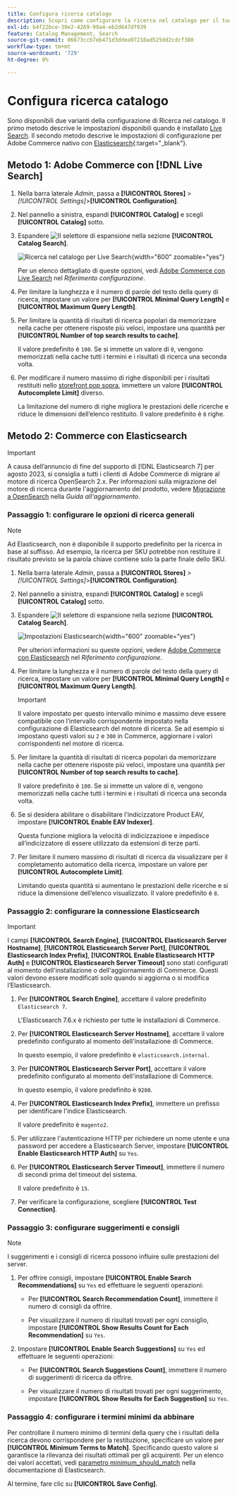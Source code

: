 ```yaml
---
title: Configura ricerca catalogo
description: Scopri come configurare la ricerca nel catalogo per il tuo store.
exl-id: b4f22bce-39e2-4269-99a4-eb2d647df939
feature: Catalog Management, Search
source-git-commit: 06673ccb7eb471d3ddea97218ad525dd2cdcf380
workflow-type: tm+mt
source-wordcount: '729'
ht-degree: 0%

---
```


# Configura ricerca catalogo

Sono disponibili due varianti della configurazione di Ricerca nel catalogo. Il primo metodo descrive le impostazioni disponibili quando è installato [Live Search](https://experienceleague.adobe.com/docs/commerce-merchant-services/live-search/overview.html). Il secondo metodo descrive le impostazioni di configurazione per Adobe Commerce nativo con [Elasticsearch][1]{:target=&quot;_blank&quot;}.

## Metodo 1: Adobe Commerce con [!DNL Live Search]

1. Nella barra laterale _Admin_, passa a **[!UICONTROL Stores]** > _[!UICONTROL Settings]_>**[!UICONTROL Configuration]**.

1. Nel pannello a sinistra, espandi **[!UICONTROL Catalog]** e scegli **[!UICONTROL Catalog]** sotto.

1. Espandere ![Il selettore di espansione](../assets/icon-display-expand.png) nella sezione **[!UICONTROL Catalog Search]**.

   ![Ricerca nel catalogo per Live Search](../configuration-reference/catalog/assets/catalog-search-live-search.png){width="600" zoomable="yes"}

   Per un elenco dettagliato di queste opzioni, vedi [Adobe Commerce con Live Search](../configuration-reference/catalog/catalog.md#adobe-commerce-with-live-search) nel _Riferimento configurazione_.

1. Per limitare la lunghezza e il numero di parole del testo della query di ricerca, impostare un valore per **[!UICONTROL Minimal Query Length]** e **[!UICONTROL Maximum Query Length]**.

1. Per limitare la quantità di risultati di ricerca popolari da memorizzare nella cache per ottenere risposte più veloci, impostare una quantità per **[!UICONTROL Number of top search results to cache]**.

   Il valore predefinito è `100`. Se si immette un valore di `0`, vengono memorizzati nella cache tutti i termini e i risultati di ricerca una seconda volta.

1. Per modificare il numero massimo di righe disponibili per i risultati restituiti nello [storefront pop sopra](https://experienceleague.adobe.com/docs/commerce-merchant-services/live-search/live-search-storefront/quick-tour.html), immettere un valore **[!UICONTROL Autocomplete Limit]** diverso.

   La limitazione del numero di righe migliora le prestazioni delle ricerche e riduce le dimensioni dell’elenco restituito. Il valore predefinito è `8` righe.

## Metodo 2: Commerce con Elasticsearch

>[!IMPORTANT]
>
>A causa dell’annuncio di fine del supporto di [!DNL Elasticsearch 7] per agosto 2023, si consiglia a tutti i clienti di Adobe Commerce di migrare al motore di ricerca OpenSearch 2.x. Per informazioni sulla migrazione del motore di ricerca durante l&#39;aggiornamento del prodotto, vedere [Migrazione a OpenSearch](https://experienceleague.adobe.com/docs/commerce-operations/upgrade-guide/prepare/opensearch-migration.html) nella _Guida all&#39;aggiornamento_.

### Passaggio 1: configurare le opzioni di ricerca generali

>[!NOTE]
>
>Ad Elasticsearch, non è disponibile il supporto predefinito per la ricerca in base al suffisso. Ad esempio, la ricerca per SKU potrebbe non restituire il risultato previsto se la parola chiave contiene solo la parte finale dello SKU.

1. Nella barra laterale _Admin_, passa a **[!UICONTROL Stores]** > _[!UICONTROL Settings]_>**[!UICONTROL Configuration]**.

1. Nel pannello a sinistra, espandi **[!UICONTROL Catalog]** e scegli **[!UICONTROL Catalog]** sotto.

1. Espandere ![Il selettore di espansione](../assets/icon-display-expand.png) nella sezione **[!UICONTROL Catalog Search]**.

   ![Impostazioni Elasticsearch](../configuration-reference/catalog/assets/catalog-search-elasticsearch.png){width="600" zoomable="yes"}

   Per ulteriori informazioni su queste opzioni, vedere [Adobe Commerce con Elasticsearch](../configuration-reference/catalog/catalog.md#adobe-commerce-with-elasticsearch) nel _Riferimento configurazione_.

1. Per limitare la lunghezza e il numero di parole del testo della query di ricerca, impostare un valore per **[!UICONTROL Minimal Query Length]** e **[!UICONTROL Maximum Query Length]**.

   >[!IMPORTANT]
   >
   >Il valore impostato per questo intervallo minimo e massimo deve essere compatibile con l’intervallo corrispondente impostato nella configurazione di Elasticsearch del motore di ricerca. Se ad esempio si impostano questi valori su `2` e `300` in Commerce, aggiornare i valori corrispondenti nel motore di ricerca.

1. Per limitare la quantità di risultati di ricerca popolari da memorizzare nella cache per ottenere risposte più veloci, impostare una quantità per **[!UICONTROL Number of top search results to cache]**.

   Il valore predefinito è `100`. Se si immette un valore di `0`, vengono memorizzati nella cache tutti i termini e i risultati di ricerca una seconda volta.

1. Se si desidera abilitare o disabilitare l&#39;indicizzatore Product EAV, impostare **[!UICONTROL Enable EAV Indexer]**.

   Questa funzione migliora la velocità di indicizzazione e impedisce all’indicizzatore di essere utilizzato da estensioni di terze parti.

1. Per limitare il numero massimo di risultati di ricerca da visualizzare per il completamento automatico della ricerca, impostare un valore per **[!UICONTROL Autocomplete Limit]**.

   Limitando questa quantità si aumentano le prestazioni delle ricerche e si riduce la dimensione dell’elenco visualizzato. Il valore predefinito è `8`.

### Passaggio 2: configurare la connessione Elasticsearch

>[!IMPORTANT]
>
>I campi **[!UICONTROL Search Engine]**, **[!UICONTROL Elasticsearch Server Hostname]**, **[!UICONTROL Elasticsearch Server Port]**, **[!UICONTROL Elasticsearch Index Prefix]**, **[!UICONTROL Enable Elasticsearch HTTP Auth]** e **[!UICONTROL Elasticsearch Server Timeout]** sono stati configurati al momento dell&#39;installazione o dell&#39;aggiornamento di Commerce. Questi valori devono essere modificati solo quando si aggiorna o si modifica l’Elasticsearch.

1. Per **[!UICONTROL Search Engine]**, accettare il valore predefinito `Elasticsearch 7`.

   L&#39;Elasticsearch 7.6.x è richiesto per tutte le installazioni di Commerce.

1. Per **[!UICONTROL Elasticsearch Server Hostname]**, accettare il valore predefinito configurato al momento dell&#39;installazione di Commerce.

   In questo esempio, il valore predefinito è `elasticsearch.internal`.

1. Per **[!UICONTROL Elasticsearch Server Port]**, accettare il valore predefinito configurato al momento dell&#39;installazione di Commerce.

   In questo esempio, il valore predefinito è `9200`.

1. Per **[!UICONTROL Elasticsearch Index Prefix]**, immettere un prefisso per identificare l&#39;indice Elasticsearch.

   Il valore predefinito è `magento2`.

1. Per utilizzare l&#39;autenticazione HTTP per richiedere un nome utente e una password per accedere a Elasticsearch Server, impostare **[!UICONTROL Enable Elasticsearch HTTP Auth]** su `Yes`.

1. Per **[!UICONTROL Elasticsearch Server Timeout]**, immettere il numero di secondi prima del timeout del sistema.

   Il valore predefinito è `15`.

1. Per verificare la configurazione, scegliere **[!UICONTROL Test Connection]**.

### Passaggio 3: configurare suggerimenti e consigli

>[!NOTE]
>
>I suggerimenti e i consigli di ricerca possono influire sulle prestazioni del server.

1. Per offrire consigli, impostare **[!UICONTROL Enable Search Recommendations]** su `Yes` ed effettuare le seguenti operazioni:

   - Per **[!UICONTROL Search Recommendation Count]**, immettere il numero di consigli da offrire.

   - Per visualizzare il numero di risultati trovati per ogni consiglio, impostare **[!UICONTROL Show Results Count for Each Recommendation]** su `Yes`.

1. Impostare **[!UICONTROL Enable Search Suggestions]** su `Yes` ed effettuare le seguenti operazioni:

   - Per **[!UICONTROL Search Suggestions Count]**, immettere il numero di suggerimenti di ricerca da offrire.

   - Per visualizzare il numero di risultati trovati per ogni suggerimento, impostare **[!UICONTROL Show Results for Each Suggestion]** su `Yes`.

### Passaggio 4: configurare i termini minimi da abbinare

Per controllare il numero minimo di termini della query che i risultati della ricerca devono corrispondere per la restituzione, specificare un valore per **[!UICONTROL Minimum Terms to Match]**. Specificando questo valore si garantisce la rilevanza dei risultati ottimali per gli acquirenti. Per un elenco dei valori accettati, vedi [parametro minimum_should_match](https://www.elastic.co/guide/en/elasticsearch/reference/current/query-dsl-minimum-should-match.html) nella documentazione di Elasticsearch.

Al termine, fare clic su **[!UICONTROL Save Config]**.

[1]: https://experienceleague.adobe.com/docs/commerce-operations/installation-guide/prerequisites/search-engine/overview.html
[2]: https://experienceleague.adobe.com/docs/commerce-operations/configuration-guide/search/overview-search.html

